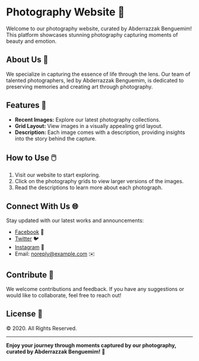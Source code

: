 # Photography Website 📸

Welcome to our photography website, curated by Abderrazzak Benguemim! This platform showcases stunning photography capturing moments of beauty and emotion.

## About Us 🎨

We specialize in capturing the essence of life through the lens. Our team of talented photographers, led by Abderrazzak Benguemim, is dedicated to preserving memories and creating art through photography.

## Features 🌟

- **Recent Images:** Explore our latest photography collections.
- **Grid Layout:** View images in a visually appealing grid layout.
- **Description:** Each image comes with a description, providing insights into the story behind the capture.

## How to Use 🖱️

1. Visit our website to start exploring.
2. Click on the photography grids to view larger versions of the images.
3. Read the descriptions to learn more about each photograph.

## Connect With Us 🌐

Stay updated with our latest works and announcements:

- [Facebook](https://facebook.com/abdelrrazzakweb) 📘
- [Twitter](https://twitter.com/__abdelrrazzak) 🐦
- [Instagram](https://instagram.com/abdelrrazzakweb) 📸
- Email: [noreply@example.com](mailto:noreply@example.com) ✉️

## Contribute 🤝

We welcome contributions and feedback. If you have any suggestions or would like to collaborate, feel free to reach out!

## License 📝

&copy; 2020. All Rights Reserved.

---

**Enjoy your journey through moments captured by our photography, curated by Abderrazzak Benguemim!** 🌟
